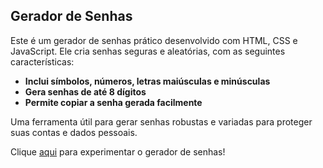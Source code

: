 ## Gerador de Senhas

Este é um gerador de senhas prático desenvolvido com HTML, CSS e JavaScript. Ele cria senhas seguras e aleatórias, com as seguintes características:

- **Inclui símbolos, números, letras maiúsculas e minúsculas**
- **Gera senhas de até 8 dígitos**
- **Permite copiar a senha gerada facilmente**

Uma ferramenta útil para gerar senhas robustas e variadas para proteger suas contas e dados pessoais.

Clique [aqui](https://vicx074.github.io/Gerador-de-Senhas/) para experimentar o gerador de senhas!

